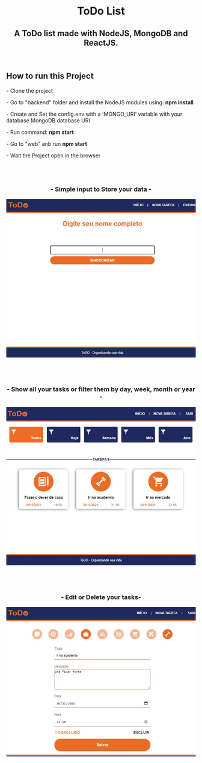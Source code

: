 <h1 align="center">ToDo List</h1> 

<h2 align="center">A ToDo list made with NodeJS, MongoDB and ReactJS.</h2>
<br>
<h2>How to run this Project</h2>
 <p>    - Clone the project</p>
  
 <p>    - Go to "backend" folder and install the NodeJS modules using: <b>npm install</b> </p>
 <p>    - Create and Set the config.env with a 'MONGO_URI' variable with your database MongoDB database URI</p>
 <p>    - Run command: <b>npm start</b>
 <p></p>
 <p>    - Go to "web" anb run <b>npm start</b> </p>
 <p>    - Wait the Project open in the browser
 
 
 




<br><br>


<h3 align="center">- Simple input to Store your data -</h3>
<p align="center">
  <img src="images/inicial.jpg" />
</p><br><br>
<h3 align="center">- Show all your tasks or filter them by day, week, month or year -</h3>
<p align="center">
  <img src="images/listagem.jpg" />
</p><br><br>
<h3 align="center">- Edit or Delete your tasks-</h3>
<p align="center">
  <img src="images/editar.JPG" />
</p>
